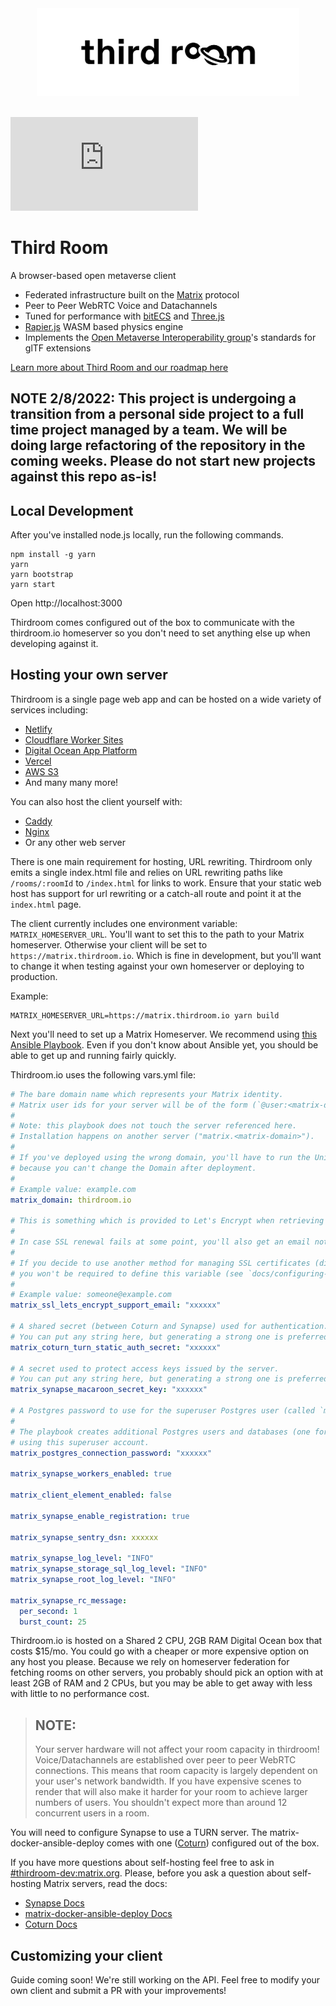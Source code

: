 <div align="center">
  <img
    src="docs/assets/logo.png"
    alt="Third Room"
    width="420px"
    padding="40px"
  />
  <br/>
  <br/>
</div>

[![Matrix](https://img.shields.io/matrix/thirdroom-dev:matrix.org)](https://matrix.to/#/#thirdroom-dev:matrix.org)

# Third Room

A browser-based open metaverse client

- Federated infrastructure built on the [Matrix](https://matrix.org/) protocol
- Peer to Peer WebRTC Voice and Datachannels
- Tuned for performance with [bitECS](https://github.com/NateTheGreatt/bitecs) and [Three.js](https://threejs.org/)
- [Rapier.js](https://rapier.rs/) WASM based physics engine
- Implements the [Open Metaverse Interoperability group](https://omigroup.org)'s standards for glTF extensions

[Learn more about Third Room and our roadmap here](https://github.com/matrix-org/thirdroom/discussions/20)

## NOTE 2/8/2022: This project is undergoing a transition from a personal side project to a full time project managed by a team. We will be doing large refactoring of the repository in the coming weeks. Please do not start new projects against this repo as-is!

## Local Development

After you've installed node.js locally, run the following commands.

```
npm install -g yarn
yarn
yarn bootstrap
yarn start
```

Open http://localhost:3000

Thirdroom comes configured out of the box to communicate with the thirdroom.io homeserver so you don't need to set anything else up when developing against it.

## Hosting your own server

Thirdroom is a single page web app and can be hosted on a wide variety of services including:

- [Netlify](https://www.netlify.com/)
- [Cloudflare Worker Sites](https://developers.cloudflare.com/workers/platform/sites)
- [Digital Ocean App Platform](https://www.digitalocean.com/products/app-platform/)
- [Vercel](https://vercel.com/)
- [AWS S3](https://docs.aws.amazon.com/AmazonS3/latest/userguide/WebsiteHosting.html)
- And many many more!

You can also host the client yourself with:

- [Caddy](https://caddyserver.com/docs/)
- [Nginx](https://nginx.org)
- Or any other web server

There is one main requirement for hosting, URL rewriting. Thirdroom only emits a single index.html file and relies on URL rewriting paths like `/rooms/:roomId` to `/index.html` for links to work. Ensure that your static web host has support for url rewriting or a catch-all route and point it at the `index.html` page.

The client currently includes one environment variable: `MATRIX_HOMESERVER_URL`. You'll want to set this to the path to your Matrix homeserver. Otherwise your client will be set to `https://matrix.thirdroom.io`. Which is fine in development, but you'll want to change it when testing against your own homeserver or deploying to production.

Example:

```
MATRIX_HOMESERVER_URL=https://matrix.thirdroom.io yarn build
```

Next you'll need to set up a Matrix Homeserver. We recommend using [this Ansible Playbook](https://github.com/spantaleev/matrix-docker-ansible-deploy). Even if you don't know about Ansible yet, you should be able to get up and running fairly quickly.

Thirdroom.io uses the following vars.yml file:

```yaml
# The bare domain name which represents your Matrix identity.
# Matrix user ids for your server will be of the form (`@user:<matrix-domain>`).
#
# Note: this playbook does not touch the server referenced here.
# Installation happens on another server ("matrix.<matrix-domain>").
#
# If you've deployed using the wrong domain, you'll have to run the Uninstalling step,
# because you can't change the Domain after deployment.
#
# Example value: example.com
matrix_domain: thirdroom.io

# This is something which is provided to Let's Encrypt when retrieving SSL certificates for domains.
#
# In case SSL renewal fails at some point, you'll also get an email notification there.
#
# If you decide to use another method for managing SSL certificates (different than the default Let's Encrypt),
# you won't be required to define this variable (see `docs/configuring-playbook-ssl-certificates.md`).
#
# Example value: someone@example.com
matrix_ssl_lets_encrypt_support_email: "xxxxxx"

# A shared secret (between Coturn and Synapse) used for authentication.
# You can put any string here, but generating a strong one is preferred (e.g. `pwgen -s 64 1`).
matrix_coturn_turn_static_auth_secret: "xxxxxx"

# A secret used to protect access keys issued by the server.
# You can put any string here, but generating a strong one is preferred (e.g. `pwgen -s 64 1`).
matrix_synapse_macaroon_secret_key: "xxxxxx"

# A Postgres password to use for the superuser Postgres user (called `matrix` by default).
#
# The playbook creates additional Postgres users and databases (one for each enabled service)
# using this superuser account.
matrix_postgres_connection_password: "xxxxxx"

matrix_synapse_workers_enabled: true

matrix_client_element_enabled: false

matrix_synapse_enable_registration: true

matrix_synapse_sentry_dsn: xxxxxx

matrix_synapse_log_level: "INFO"
matrix_synapse_storage_sql_log_level: "INFO"
matrix_synapse_root_log_level: "INFO"

matrix_synapse_rc_message:
  per_second: 1
  burst_count: 25
```

Thirdroom.io is hosted on a Shared 2 CPU, 2GB RAM Digital Ocean box that costs $15/mo. You could go with a cheaper or more expensive option on any host you please. Because we rely on homeserver federation for fetching rooms on other servers, you probably should pick an option with at least 2GB of RAM and 2 CPUs, but you may be able to get away with less with little to no performance cost.

> ## NOTE:
>
> Your server hardware will not affect your room capacity in thirdroom! Voice/Datachannels are established over peer to peer WebRTC connections. This means that room capacity is largely dependent on your user's network bandwidth. If you have expensive scenes to render that will also make it harder for your room to achieve larger numbers of users. You shouldn't expect more than around 12 concurrent users in a room.

You will need to configure Synapse to use a TURN server. The matrix-docker-ansible-deploy comes with one ([Coturn](https://github.com/coturn/coturn)) configured out of the box.

If you have more questions about self-hosting feel free to ask in [#thirdroom-dev:matrix.org](https://matrix.to/#/#thirdroom-dev:matrix.org). Please, before you ask a question about self-hosting Matrix servers, read the docs:

- [Synapse Docs](https://matrix-org.github.io/synapse/latest/setup/installation.html)
- [matrix-docker-ansible-deploy Docs](https://github.com/spantaleev/matrix-docker-ansible-deploy)
- [Coturn Docs](https://github.com/coturn/coturn)

## Customizing your client

Guide coming soon! We're still working on the API. Feel free to modify your own client and submit a PR with your improvements!
